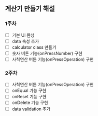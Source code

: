 ## 계산기 만들기 해설

### 1주차
- [ ] 기본 UI 완성
- [ ] data 속성 추가
- [ ] calculator class 만들기
- [ ] 숫자 버튼 기능(onPressNumber) 구현
- [ ] 사칙연산 버튼 기능(onPressOperation) 구현

### 2주차
- [ ] 사칙연산 버튼 기능(onPressOperation) 구현
- [ ] onEqual 기능 구현
- [ ] onReset 기능 구현
- [ ] onDelete 기능 구현
- [ ] data validation 추가